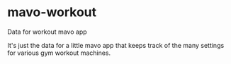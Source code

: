 # mavo-workout
Data for workout mavo app

It's just the data for a little mavo app that keeps track of the many settings for various gym workout machines.
